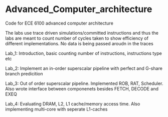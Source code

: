 # Advanced_Computer_architecture
Code for ECE 6100 advanced computer architecture

The labs use trace driven simulations/committed instructions and thus the labs are meant to count number of cycles taken to show efficiency of different implementations. No data is being passed aroudn in the traces

Lab_1: Introduction, basic counting number of instructions, instructions type etc

Lab_2: Implement an in-order superscalar pipeline with perfect and G-share branch predicition

Lab_3: Out of order superscalar pipeline. Implemented ROB, RAT, Scheduler. Also wrote interface between componenets besides FETCH, DECODE and EXEQ

Lab_4: Evaluating DRAM, L2, L1 cache/memory access time. Also implementing multi-core with seperate L1-caches

